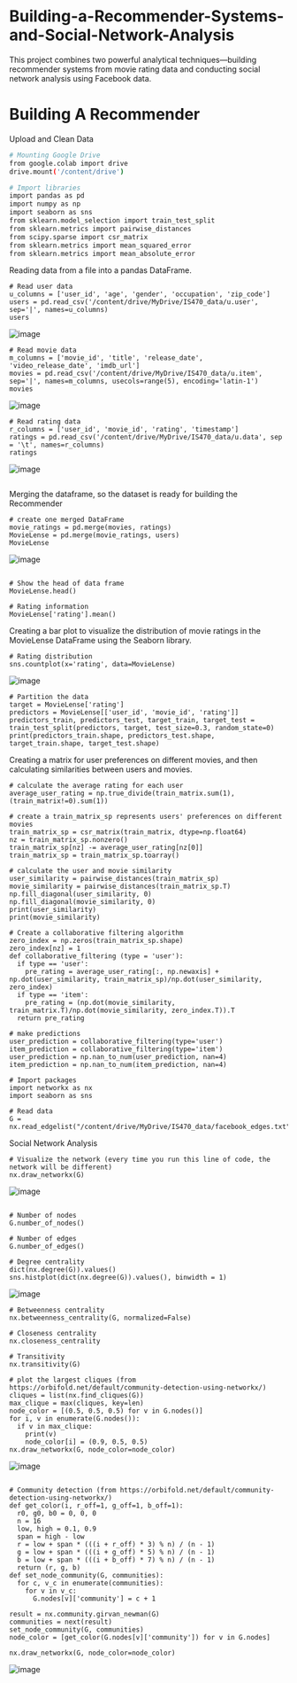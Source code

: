 # Building-a-Recommender-Systems-and-Social-Network-Analysis
This project combines two powerful analytical techniques—building recommender systems from movie rating data and conducting social network analysis using Facebook data.
# Building A Recommender 

Upload and Clean Data
```bash
# Mounting Google Drive
from google.colab import drive
drive.mount('/content/drive')

# Import libraries
import pandas as pd
import numpy as np
import seaborn as sns
from sklearn.model_selection import train_test_split
from sklearn.metrics import pairwise_distances
from scipy.sparse import csr_matrix
from sklearn.metrics import mean_squared_error
from sklearn.metrics import mean_absolute_error
```
Reading data from a file into a pandas DataFrame.
```
# Read user data
u_columns = ['user_id', 'age', 'gender', 'occupation', 'zip_code']
users = pd.read_csv('/content/drive/MyDrive/IS470_data/u.user', sep='|', names=u_columns)
users
```
![image](https://github.com/wajisalim/Recommender-Systems-and-Social-Network-Analysis/assets/139387167/31fe8204-8cfc-404d-9c72-6fd8e3dd5918)

```
# Read movie data
m_columns = ['movie_id', 'title', 'release_date', 'video_release_date', 'imdb_url']
movies = pd.read_csv('/content/drive/MyDrive/IS470_data/u.item', sep='|', names=m_columns, usecols=range(5), encoding='latin-1')
movies
```
![image](https://github.com/wajisalim/Recommender-Systems-and-Social-Network-Analysis/assets/139387167/5ec4a93a-f092-4c9a-bec8-ef7dceaa5fe0)

```
# Read rating data
r_columns = ['user_id', 'movie_id', 'rating', 'timestamp']
ratings = pd.read_csv('/content/drive/MyDrive/IS470_data/u.data', sep = '\t', names=r_columns)
ratings
```
![image](https://github.com/wajisalim/Recommender-Systems-and-Social-Network-Analysis/assets/139387167/98a72c86-7910-4aa8-8a63-0aacaf8f6812)

```
```
Merging the dataframe, so the dataset is ready for building the Recommender 
```
# create one merged DataFrame
movie_ratings = pd.merge(movies, ratings)
MovieLense = pd.merge(movie_ratings, users)
MovieLense
```
![image](https://github.com/wajisalim/Recommender-Systems-and-Social-Network-Analysis/assets/139387167/377ade40-69cd-42e6-a07a-731e811a0cbd)
```

# Show the head of data frame
MovieLense.head()

# Rating information
MovieLense['rating'].mean()
```
Creating a bar plot to visualize the distribution of movie ratings in the MovieLense DataFrame using the Seaborn library.
```
# Rating distribution
sns.countplot(x='rating', data=MovieLense)
```
![image](https://github.com/wajisalim/Recommender-Systems-and-Social-Network-Analysis/assets/139387167/c06b0196-f393-4692-a25d-a6f7e1c2de48)
```
# Partition the data
target = MovieLense['rating']
predictors = MovieLense[['user_id', 'movie_id', 'rating']]
predictors_train, predictors_test, target_train, target_test = train_test_split(predictors, target, test_size=0.3, random_state=0)
print(predictors_train.shape, predictors_test.shape, target_train.shape, target_test.shape)
```
Creating a matrix for user preferences on different movies, and then calculating similarities between users and movies.
```
# calculate the average rating for each user
average_user_rating = np.true_divide(train_matrix.sum(1),(train_matrix!=0).sum(1))

# create a train_matrix_sp represents users' preferences on different movies
train_matrix_sp = csr_matrix(train_matrix, dtype=np.float64)
nz = train_matrix_sp.nonzero()
train_matrix_sp[nz] -= average_user_rating[nz[0]]
train_matrix_sp = train_matrix_sp.toarray()

# calculate the user and movie similarity
user_similarity = pairwise_distances(train_matrix_sp)
movie_similarity = pairwise_distances(train_matrix_sp.T)
np.fill_diagonal(user_similarity, 0)
np.fill_diagonal(movie_similarity, 0)
print(user_similarity)
print(movie_similarity)

# Create a collaborative filtering algorithm
zero_index = np.zeros(train_matrix_sp.shape)
zero_index[nz] = 1
def collaborative_filtering (type = 'user'):
  if type == 'user':
    pre_rating = average_user_rating[:, np.newaxis] + np.dot(user_similarity, train_matrix_sp)/np.dot(user_similarity, zero_index)
  if type == 'item':
    pre_rating = (np.dot(movie_similarity, train_matrix.T)/np.dot(movie_similarity, zero_index.T)).T
  return pre_rating

# make predictions
user_prediction = collaborative_filtering(type='user')
item_prediction = collaborative_filtering(type='item')
user_prediction = np.nan_to_num(user_prediction, nan=4)
item_prediction = np.nan_to_num(item_prediction, nan=4)

# Import packages
import networkx as nx
import seaborn as sns

# Read data
G = nx.read_edgelist("/content/drive/MyDrive/IS470_data/facebook_edges.txt")
```
Social Network Analysis
```
# Visualize the network (every time you run this line of code, the network will be different)
nx.draw_networkx(G)
```
![image](https://github.com/wajisalim/Recommender-Systems-and-Social-Network-Analysis/assets/139387167/a28acd5d-8893-4281-a72a-a0f76a513a47)
```

# Number of nodes
G.number_of_nodes()

# Number of edges
G.number_of_edges()

# Degree centrality
dict(nx.degree(G)).values()
sns.histplot(dict(nx.degree(G)).values(), binwidth = 1)
```
![image](https://github.com/wajisalim/Recommender-Systems-and-Social-Network-Analysis/assets/139387167/c7fa1603-dc0b-4131-9355-306055a0a7b0)

```
# Betweenness centrality
nx.betweenness_centrality(G, normalized=False)

# Closeness centrality
nx.closeness_centrality

# Transitivity
nx.transitivity(G)

# plot the largest cliques (from https://orbifold.net/default/community-detection-using-networkx/)
cliques = list(nx.find_cliques(G))
max_clique = max(cliques, key=len)
node_color = [(0.5, 0.5, 0.5) for v in G.nodes()]
for i, v in enumerate(G.nodes()):
  if v in max_clique:
    print(v)
    node_color[i] = (0.9, 0.5, 0.5)
nx.draw_networkx(G, node_color=node_color)
```
![image](https://github.com/wajisalim/Recommender-Systems-and-Social-Network-Analysis/assets/139387167/0735330f-2804-4d4e-98a1-90462978effc)

```

# Community detection (from https://orbifold.net/default/community-detection-using-networkx/)
def get_color(i, r_off=1, g_off=1, b_off=1):
  r0, g0, b0 = 0, 0, 0
  n = 16
  low, high = 0.1, 0.9
  span = high - low
  r = low + span * (((i + r_off) * 3) % n) / (n - 1)
  g = low + span * (((i + g_off) * 5) % n) / (n - 1)
  b = low + span * (((i + b_off) * 7) % n) / (n - 1)
  return (r, g, b)  
def set_node_community(G, communities):
  for c, v_c in enumerate(communities):
    for v in v_c:
      G.nodes[v]['community'] = c + 1

result = nx.community.girvan_newman(G)
communities = next(result)
set_node_community(G, communities)
node_color = [get_color(G.nodes[v]['community']) for v in G.nodes]

nx.draw_networkx(G, node_color=node_color)
```
![image](https://github.com/wajisalim/Recommender-Systems-and-Social-Network-Analysis/assets/139387167/196d1496-f51a-4d55-933a-d1a00448c5ae)

```




